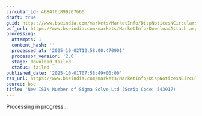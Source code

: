 ```yaml
---
circular_id: 4684f6c899207b66
draft: true
guid: https://www.bseindia.com/markets/MarketInfo/DispNoticesNCirculars.aspx?Noticeid={77C54B20-033C-4389-B3A6-1264D848E7C2}&noticeno=20251001-10&dt=10/01/2025&icount=10&totcount=83&flag=0
pdf_url: https://www.bseindia.com/markets/MarketInfo/DownloadAttach.aspx?id=20251001-10&attachedId=
processing:
  attempts: 1
  content_hash: ''
  processed_at: '2025-10-02T12:58:00.470901'
  processor_version: '2.0'
  stage: download_failed
  status: failed
published_date: '2025-10-01T07:58:49+00:00'
rss_url: https://www.bseindia.com/markets/MarketInfo/DispNoticesNCirculars.aspx?Noticeid={77C54B20-033C-4389-B3A6-1264D848E7C2}&noticeno=20251001-10&dt=10/01/2025&icount=10&totcount=83&flag=0
source: bse
title: 'New ISIN Number of Sigma Solve Ltd (Scrip Code: 543917)'
---
```


Processing in progress...